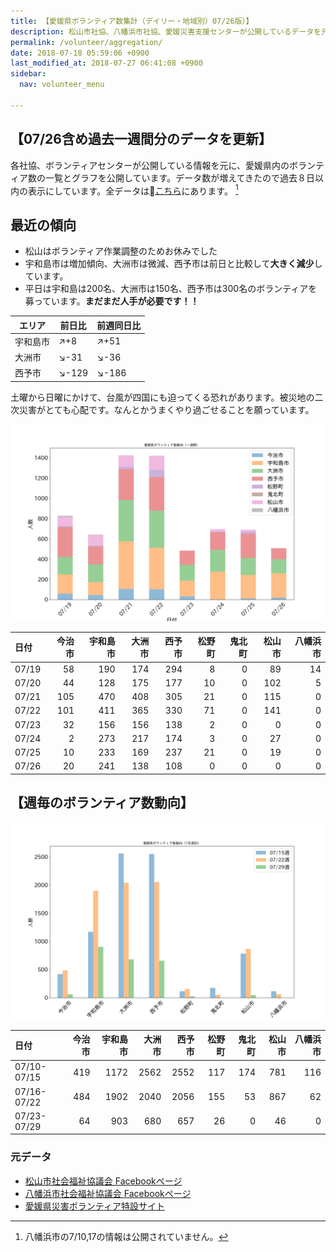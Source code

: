 ```yaml
---
title: 【愛媛県ボランティア数集計（デイリー・地域別）07/26版）】
description: 松山市社協、八幡浜市社協、愛媛災害支援センターが公開しているデータを元に、ボランティア数のグラフを作成・公開しています。
permalink: /volunteer/aggregation/
date: 2018-07-18 05:59:06 +0900
last_modified_at: 2018-07-27 06:41:08 +0900
sidebar:
  nav: volunteer_menu

---
```

## 【07/26含め過去一週間分のデータを更新】

各社協、ボランティアセンターが公開している情報を元に、愛媛県内のボランティア数の一覧とグラフを公開しています。データ数が増えてきたので過去８日以内の表示にしています。全データは[こちら](https://docs.google.com/spreadsheets/d/1h-GFHoNa55P96wu_HNbPk899eN4HZcnu1T9q4eag8Uc/edit#gid=0)にあります。 [^1]

## 最近の傾向

- 松山はボランティア作業調整のためお休みでした
- 宇和島市は増加傾向、大洲市は微減、西予市は前日と比較して**大きく減少**しています。
- 平日は宇和島は200名、大洲市は150名、西予市は300名のボランティアを募っています。**まだまだ人手が必要です！！**

エリア | 前日比 | 前週同日比
---------|----------|---------
 宇和島市 | :arrow_upper_right:+8 | :arrow_upper_right:+51
 大洲市  | :arrow_lower_right:-31 | :arrow_lower_right:-36
 西予市  | :arrow_lower_right:-129 | :arrow_lower_right:-186


土曜から日曜にかけて、台風が四国にも迫ってくる恐れがあります。被災地の二次災害がとても心配です。なんとかうまくやり過ごせることを願っています。

![愛媛県内ボランティア数（日次）](/assets/images/volunteer_count.png)

[^1]: 八幡浜市の7/10,17の情報は公開されていません。


| 日付   |   今治市 |   宇和島市 |   大洲市 |   西予市 |   松野町 |   鬼北町 |   松山市 |   八幡浜市 |
|:-------|---------:|-----------:|---------:|---------:|---------:|---------:|---------:|-----------:|
| 07/19  |       58 |        190 |      174 |      294 |        8 |        0 |       89 |         14 |
| 07/20  |       44 |        128 |      175 |      177 |       10 |        0 |      102 |          5 |
| 07/21  |      105 |        470 |      408 |      305 |       21 |        0 |      115 |          0 |
| 07/22  |      101 |        411 |      365 |      330 |       71 |        0 |      141 |          0 |
| 07/23  |       32 |        156 |      156 |      138 |        2 |        0 |        0 |          0 |
| 07/24  |        2 |        273 |      217 |      174 |        3 |        0 |       27 |          0 |
| 07/25  |       10 |        233 |      169 |      237 |       21 |        0 |       19 |          0 |
| 07/26  |       20 |        241 |      138 |      108 |        0 |        0 |        0 |          0 |

## 【週毎のボランティア数動向】

![愛媛県内ボランティア数（週次）](/assets/images/volunteer_count_week.png)

| 日付                |   今治市 |   宇和島市 |   大洲市 |   西予市 |   松野町 |   鬼北町 |   松山市 |   八幡浜市 |
|:--------------------|---------:|-----------:|---------:|---------:|---------:|---------:|---------:|-----------:|
| 07/10-07/15 |      419 |       1172 |     2562 |     2552 |      117 |      174 |      781 |        116 |
| 07/16-07/22 |      484 |       1902 |     2040 |     2056 |      155 |       53 |      867 |         62 |
| 07/23-07/29 |       64 |        903 |      680 |      657 |       26 |        0 |       46 |          0 |



### 元データ

- [松山市社会福祉協議会 Facebookページ](https://www.facebook.com/matsuyama.wel/)
- [八幡浜市社会福祉協議会 Facebookページ](https://www.facebook.com/ywthm.syakyo/)
- [愛媛県災害ボランティア特設サイト](https://ehimesvc.jp/)
